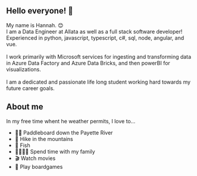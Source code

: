 ## Hello everyone! 👋

My name is Hannah. 😊  <br/>
I am a Data Engineer at Allata as well as a full stack software developer! <br/>
Experienced in python, javascript, typescript, c#, sql, node, angular, and vue. <br/>
<br/>
I work primarily with Microsoft services for ingesting and transforming data in Azure Data Factory and Azure Data Bricks, and then powerBI for visualizations.
<br/> <br/>
I am a dedicated and passionate life long student working hard towards my future career goals.

## About me

In my free time whent he weather permits, I love to...<ul>
<li>🏄‍♀️ Paddleboard down the Payette River</li>
<li>🗻 Hike in the mountains</li>
 <li>🎣 Fish</li>
<li>👨‍👩‍👧‍👧 Spend time with my family</li>
<li>🎬 Watch movies</li>
<li>🎲 Play boardgames</li>
</ul>
